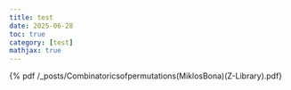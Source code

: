 ```yaml
---
title: test
date: 2025-06-28
toc: true
category: [test]
mathjax: true
---
```

{% pdf /_posts/Combinatoricsofpermutations(MiklosBona)(Z-Library).pdf}
